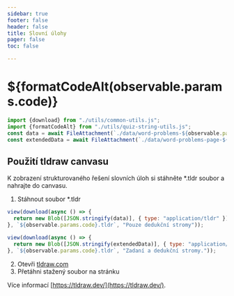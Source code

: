 ```yaml
---
sidebar: true
footer: false
header: false
title: Slovní úlohy
pager: false
toc: false

---
```



# ${formatCodeAlt(observable.params.code)}

```js
import {download} from "./utils/common-utils.js";
import {formatCodeAlt} from "./utils/quiz-string-utils.js";
const data = await FileAttachment(`./data/word-problems-${observable.params.code}.tldr`).json();
const extendedData = await FileAttachment(`./data/word-problems-page-${observable.params.code}.tldr`).json();
```

## Použití tldraw canvasu
K zobrazení strukturovaného řešení slovních úloh si stáhněte *.tldr soubor a nahrajte do canvasu. 

1. Stáhnout soubor *.tldr
```js
view(download(async () => {  
  return new Blob([JSON.stringify(data)], { type: "application/tldr" });
}, `${observable.params.code}.tldr`, "Pouze dedukční stromy"));

```

```js
view(download(async () => {  
  return new Blob([JSON.stringify(extendedData)], { type: "application/tldr" });
}, `${observable.params.code}.tldr`, "Zadaní a dedukční stromy."));
```

2. Otevři [tldraw.com](https://www.tldraw.com)
3. Přetáhni stažený soubor na stránku

Více informací [https://tldraw.dev/](https://tldraw.dev/).